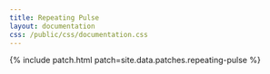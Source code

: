 ```yaml
---
title: Repeating Pulse
layout: documentation
css: /public/css/documentation.css
---
```


{% include patch.html patch=site.data.patches.repeating-pulse %}


